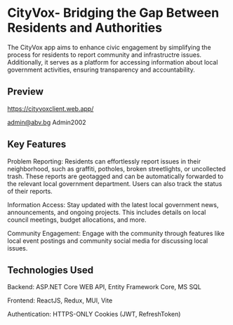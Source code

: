 # CityVox- Bridging the Gap Between Residents and Authorities

The CityVox app aims to enhance civic engagement by simplifying the process for residents to report community and infrastructre issues. Additionally, it serves as a platform for accessing information about local government activities, ensuring transparency and accountability.

## Preview
https://cityvoxclient.web.app/

admin@abv.bg 
Admin2002

## Key Features
Problem Reporting: Residents can effortlessly report issues in their neighborhood, such as graffiti, potholes, broken streetlights, or uncollected trash. These reports are geotagged and can be automatically forwarded to the relevant local government department. Users can also track the status of their reports.

Information Access: Stay updated with the latest local government news, announcements, and ongoing projects. This includes details on local council meetings, budget allocations, and more.

Community Engagement: Engage with the community through features like local event postings and community social media for discussing local issues.

## Technologies Used
Backend: ASP.NET Core WEB API, Entity Framework Core, MS SQL

Frontend: ReactJS, Redux, MUI, Vite

Authentication: HTTPS-ONLY Cookies (JWT, RefreshToken)
